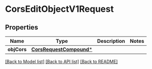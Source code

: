 # CorsEditObjectV1Request

## Properties
Name | Type | Description | Notes
------------ | ------------- | ------------- | -------------
**objCors** | [**CorsRequestCompound***](CorsRequestCompound.md) |  | 

[[Back to Model list]](../README.md#documentation-for-models) [[Back to API list]](../README.md#documentation-for-api-endpoints) [[Back to README]](../README.md)



